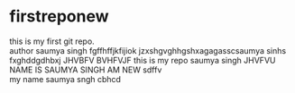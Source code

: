 # firstreponew
this is my first git repo.
<br>
author saumya singh
fgffhffjkfijiok
jzxshgvghhgshxagagasscsaumya sinhs fxghddgdhbxj
JHVBFV 
BVHFVJF this is my repo saumya singh 
JHVFVU
NAME IS SAUMYA SINGH
 AM NEW 
sdffv <br>
my name saumya sngh cbhcd


